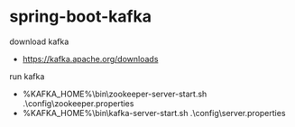 # spring-boot-kafka

download kafka
- https://kafka.apache.org/downloads

run kafka
- %KAFKA_HOME%\bin\zookeeper-server-start.sh .\config\zookeeper.properties
- %KAFKA_HOME%\bin\kafka-server-start.sh .\config\server.properties
